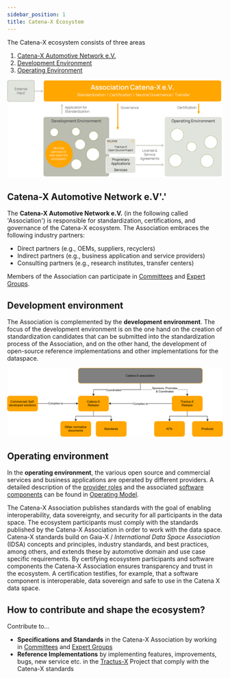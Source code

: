 ```yaml
---
sidebar_position: 1
title: Catena-X Ecosystem
---
```


The Catena-X ecosystem consists of three areas

1. [Catena-X Automotive Network e.V.](01-ecosystem.md#catena-x-automotive-network-ev)
2. [Development Environment](01-ecosystem.md#development-environment)
3. [Operating Environment](01-ecosystem.md#operating-environment)

![Catena-X Ecosystem](./assets/catena-x-ecosytem.png)

## Catena-X Automotive Network e.V'.'

The **Catena-X Automotive Network e.V.** (in the following called 'Association') is responsible for standardization, certifications, and governance of the Catena-X ecosystem. The Association embraces the following industry partners:

- Direct partners (e.g., OEMs, suppliers, recyclers)
- Indirect partners (e.g., business application and service providers)
- Consulting partners (e.g., research institutes, transfer centers)

Members of the Association can participate in [Committees](../02-organizational-structure/overview-roles/catena-x-roles.md#Committee) and [Expert Groups](../02-organizational-structure/overview-roles/catena-x-roles.md#expert-group).

## Development environment

The Association is complemented by the **development environment**. The focus of the development environment is on the one hand on the creation of standardization candidates that can be submitted into the standardization process of the Association, and on the other hand, the development of open-source reference implementations and other implementations for the dataspace.

![Catena-X Development environment](assets/CX-development-environment.drawio.svg)

## Operating environment

In the **operating environment**, the various open source and commercial services and business applications are operated by different providers. A detailed description of the [provider roles](https://catenax-ev.github.io/docs/next/operating-model/who-roles-in-the-catena-x-ecosystem) and the associated [software components](https://catenax-ev.github.io/docs/next/operating-model/what-service-map) can be found in [Operating Model](https://catenax-ev.github.io/docs/next/operating-model/operating-model).

The Catena-X Association publishes standards with the goal of enabling interoperability, data sovereignty, and security for all participants in the data space. The ecosystem participants must comply with the standards published by the Catena-X Association in order to work with the data space. Catena-X standards build on Gaia-X / *International Data Space Association* (IDSA) concepts and principles, industry standards, and best practices, among others, and extends these by automotive domain and use case specific requirements. By certifying ecosystem participants and software components the Catena-X Association ensures transparency and trust in the ecosystem. A certification testifies, for example, that a software component is interoperable, data sovereign and safe to use in the Catena X data space.

## How to contribute and shape the ecosystem?

Contribute to...

- **Specifications and Standards** in the Catena-X Association by working in [Committees](../02-organizational-structure/overview-roles/catena-x-roles.md#Committee) and [Expert Groups](../02-organizational-structure/overview-roles/catena-x-roles.md#expert-group)
- **Reference Implementations** by implementing features, improvements, bugs, new service etc. in the [Tractus-X](https://eclipse-tractusx.github.io/) Project that comply with the Catena-X standards
